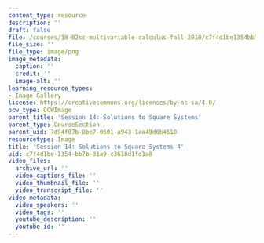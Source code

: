 ```yaml
---
content_type: resource
description: ''
draft: false
file: /courses/18-02sc-multivariable-calculus-fall-2010/c7f4d1be1354bb7b31a9c3618d1fd1a8_MIT18_02SC_L4Brds_11.png
file_size: ''
file_type: image/png
image_metadata:
  caption: ''
  credit: ''
  image-alt: ''
learning_resource_types:
- Image Gallery
license: https://creativecommons.org/licenses/by-nc-sa/4.0/
ocw_type: OCWImage
parent_title: 'Session 14: Solutions to Square Systems'
parent_type: CourseSection
parent_uid: 7d94f07b-8bc7-0601-a943-1aa48d6b4518
resourcetype: Image
title: 'Session 14: Solutions to Square Systems 4'
uid: c7f4d1be-1354-bb7b-31a9-c3618d1fd1a8
video_files:
  archive_url: ''
  video_captions_file: ''
  video_thumbnail_file: ''
  video_transcript_file: ''
video_metadata:
  video_speakers: ''
  video_tags: ''
  youtube_description: ''
  youtube_id: ''
---
```


